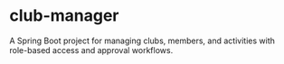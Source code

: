 # club-manager
A Spring Boot project for managing clubs, members, and activities with role-based access and approval workflows. 
